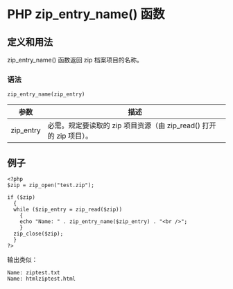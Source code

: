 # PHP zip_entry_name() 函数



## 定义和用法

zip_entry_name() 函数返回 zip 档案项目的名称。

### 语法

```
zip_entry_name(zip_entry)
```

| 参数 | 描述 |
| --- | --- |
| zip_entry | 必需。规定要读取的 zip 项目资源（由 zip_read() 打开的 zip 项目）。 |

## 例子

```
<?php
$zip = zip_open("test.zip");

if ($zip)
  {
  while ($zip_entry = zip_read($zip))
    {
    echo "Name: " . zip_entry_name($zip_entry) . "<br />";
    }
  zip_close($zip);
  }
?>
```

输出类似：

```
Name: ziptest.txt
Name: htmlziptest.html
```



